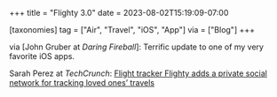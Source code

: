 +++
title = "Flighty 3.0"
date = 2023-08-02T15:19:09-07:00

[taxonomies]
tag = ["Air", "Travel", "iOS", "App"]
via = ["Blog"]
+++

via [John Gruber at _Daring Fireball_]: Terrific update to one of my very favorite iOS apps.

<!-- more -->

Sarah Perez at _TechCrunch_: [Flight tracker Flighty adds a private social network for tracking loved ones’ travels](https://techcrunch.com/2023/07/25/flight-tracker-flighty-adds-a-private-social-network-for-tracking-loved-ones-travels/)
